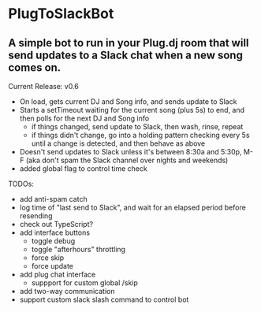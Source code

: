 # PlugToSlackBot
A simple bot to run in your Plug.dj room that will send updates to a Slack chat when a new song comes on.
--

Current Release: v0.6

* On load, gets current DJ and Song info, and sends update to Slack
* Starts a setTimeout waiting for the current song (plus 5s) to end, and then polls for the next DJ and Song info
  * if things changed, send update to Slack, then wash, rinse, repeat
  * if things didn't change, go into a holding pattern checking every 5s until a change is detected, and then behave as above
* Doesn't send updates to Slack unless it's between 8:30a and 5:30p, M-F (aka don't spam the Slack channel over nights and weekends)
 * added global flag to control time check
 
TODOs:

* add anti-spam catch
 * log time of "last send to Slack", and wait for an elapsed period before resending
* check out TypeScript?
* add interface buttons
  * toggle debug
  * toggle "afterhours" throttling
  * force skip
  * force update
* add plug chat interface
  * suppport for custom global /skip
* add two-way communication
*   support custom slack slash command to control bot

